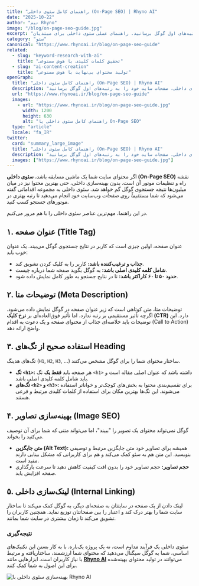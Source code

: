 ```yaml
---
title: "راهنمای کامل سئوی داخلی (On-Page SEO) | Rhyno AI"
date: "2025-10-22"
author: "تیم Rhyno"
image: "/blog/on-page-seo-guide.jpg"
excerpt: "یاد بگیرید چگونه با بهینه‌سازی عنوان، محتوا، تصاویر و لینک‌های داخلی، صفحات سایت خود را به رتبه‌های اول گوگل برسانید. راهنمای عملی سئوی داخلی برای مبتدیان."
category: "سئو"
canonical: "https://www.rhynoai.ir/blog/on-page-seo-guide"
related:
  - slug: "keyword-research-with-ai"
    title: "تحقیق کلمات کلیدی با هوش مصنوعی"
  - slug: "ai-content-creation"
    title: "تولید محتوای بی‌نهایت با هوش مصنوعی"
openGraph:
  title: "راهنمای کامل سئوی داخلی (On-Page SEO) | Rhyno AI"
  description: "یاد بگیرید چگونه با بهینه‌سازی عنوان، محتوا، تصاویر و لینک‌های داخلی، صفحات سایت خود را به رتبه‌های اول گوگل برسانید."
  url: "https://www.rhynoai.ir/blog/on-page-seo-guide"
  images:
    - url: "https://www.rhynoai.ir/blog/on-page-seo-guide.jpg"
      width: 1200
      height: 630
      alt: "راهنمای کامل سئوی داخلی یا On-Page SEO"
  type: "article"
  locale: "fa_IR"
twitter:
  card: "summary_large_image"
  title: "راهنمای کامل سئوی داخلی (On-Page SEO) | Rhyno AI"
  description: "یاد بگیرید چگونه با بهینه‌سازی عنوان، محتوا، تصاویر و لینک‌های داخلی، صفحات سایت خود را به رتبه‌های اول گوگل برسانید."
  images: ["https://www.rhynoai.ir/blog/on-page-seo-guide.jpg"]
---
```


اگر محتوای سایت شما یک ماشین مسابقه باشد، **سئوی داخلی (On-Page SEO)** نقشه راه و تنظیمات موتور آن است. بدون بهینه‌سازی داخلی، حتی بهترین محتوا نیز در میان میلیون‌ها نتیجه جستجوی گوگل گم خواهد شد. سئوی داخلی به مجموعه اقداماتی گفته می‌شود که شما *مستقیماً روی صفحات وب‌سایت خود* انجام می‌دهید تا رتبه بهتری در موتورهای جستجو کسب کنید.

در این راهنما، مهم‌ترین عناصر سئوی داخلی را با هم مرور می‌کنیم.

## ۱. عنوان صفحه (Title Tag)

عنوان صفحه، اولین چیزی است که کاربر در نتایج جستجوی گوگل می‌بیند. یک عنوان خوب باید:

- **جذاب و ترغیب‌کننده باشد:** کاربر را به کلیک کردن تشویق کند.
- **شامل کلمه کلیدی اصلی باشد:** به گوگل بگوید صفحه شما درباره چیست.
- **حدود ۵۰ تا ۶۰ کاراکتر باشد:** تا در نتایج جستجو به طور کامل نمایش داده شود.

## ۲. توضیحات متا (Meta Description)

توضیحات متا، متن کوتاهی است که زیر عنوان صفحه در گوگل نمایش داده می‌شود. اگرچه تأثیر مستقیمی بر رتبه ندارد، اما تأثیر فوق‌العاده‌ای بر **نرخ کلیک (CTR)** دارد. این توضیحات باید خلاصه‌ای جذاب از محتوای صفحه و یک دعوت به اقدام (Call to Action) واضح ارائه دهد.

## ۳. استفاده صحیح از تگ‌های Heading

تگ‌های هدینگ (`H1`, `H2`, `H3`, ...) ساختار محتوای شما را برای گوگل مشخص می‌کنند.

- **تگ `<h1>`:** هر صفحه باید **فقط یک** تگ `<h1>` داشته باشد که عنوان اصلی مقاله است و باید شامل کلمه کلیدی اصلی باشد.
- **تگ‌های `<h2>` و `<h3>`:** برای تقسیم‌بندی محتوا به بخش‌های کوچک‌تر و خواناتر استفاده می‌شوند. این تگ‌ها بهترین مکان برای استفاده از کلمات کلیدی مرتبط و فرعی هستند.

## ۴. بهینه‌سازی تصاویر (Image SEO)

گوگل نمی‌تواند محتوای یک تصویر را "ببیند"، اما می‌تواند متنی که شما برای آن توصیف می‌کنید را بخواند.

- **متن جایگزین (Alt Text):** همیشه برای تصاویر خود متن جایگزین مرتبط و توصیفی بنویسید. این متن هم به سئو کمک می‌کند و هم برای کاربرانی که مشکل بینایی دارند مفید است.
- **حجم تصاویر:** حجم تصاویر خود را بدون افت کیفیت کاهش دهید تا سرعت بارگذاری صفحه افزایش یابد.

## ۵. لینک‌سازی داخلی (Internal Linking)

لینک دادن از یک صفحه در سایتتان به صفحه‌ای دیگر، به گوگل کمک می‌کند تا ساختار سایت شما را بهتر درک کند و اعتبار را بین صفحاتتان توزیع نماید. همچنین کاربران را تشویق می‌کند تا زمان بیشتری در سایت شما بمانند.

### نتیجه‌گیری

سئوی داخلی یک فرآیند مداوم است، نه یک پروژه یک‌باره. با به کار بستن این تکنیک‌های اساسی، شما به گوگل سیگنال می‌دهید که محتوای شما ارزشمند، ساختاریافته و مرتبط با نیاز کاربران است. ابزارهایی مانند **[Rhyno AI](https://rhynoai.ir)** می‌توانند در تولید محتوای بهینه‌شده برای این اصول به شما کمک کنند.

![بهینه‌سازی سئوی داخلی با Rhyno AI](/blog/on-page-seo-guide.jpg "بهینه‌سازی سئوی داخلی با Rhyno AI")